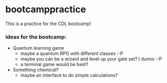 # bootcamppractice
This is a practice for the CDL bootcamp!

### ideas for the bootcamp: 
* Quantum learning game 
  * maybe a quantum RPG with different classes :-P 
  * maybe you can be a wizard and level up your gate set? I dunno :-P
  * a terminal game would be best?
* Something chemical?
  * maybe an interface to do simple calculations?
